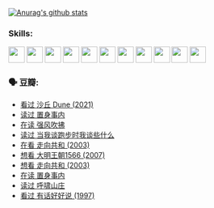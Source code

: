 
[![Anurag's github stats](https://github-readme-stats.vercel.app/api?username=w940853815)](https://github.com/anuraghazra/github-readme-stats)

### Skills:

<code><img height="32" src="https://cdn.jsdelivr.net/npm/simple-icons@v5/icons/python.svg"></code>
<code><img height="32" src="https://cdn.jsdelivr.net/npm/simple-icons@v5/icons/javascript.svg"></code>
<code><img height="32" src="https://cdn.jsdelivr.net/npm/simple-icons@v5/icons/django.svg"></code>
<code><img height="32" src="https://cdn.jsdelivr.net/npm/simple-icons@v5/icons/flask.svg"></code>
<code><img height="32" src="https://cdn.jsdelivr.net/npm/simple-icons@v5/icons/vuetify.svg"></code>
<code><img height="32" src="https://cdn.jsdelivr.net/npm/simple-icons@v5/icons/git.svg"></code>
<code><img height="32" src="https://cdn.jsdelivr.net/npm/simple-icons@v5/icons/docker.svg"></code>
<code><img height="32" src="https://cdn.jsdelivr.net/npm/simple-icons@v5/icons/postgresql.svg"></code>
<code><img height="32" src="https://cdn.jsdelivr.net/npm/simple-icons@v5/icons/elasticsearch.svg"></code>
<code><img height="32" src="https://cdn.jsdelivr.net/npm/simple-icons@v5/icons/macos.svg"></code>
<code><img height="32" src="https://cdn.jsdelivr.net/npm/simple-icons@v5/icons/linux.svg"></code>

### 🗣 豆瓣:

<!-- DOUBAN-ACTIVITIES:START -->
- [看过 沙丘 Dune‎ (2021)](https://www.douban.com/people/136069238/status/3726869471/?_i=42789003)
- [读过 置身事内](https://www.douban.com/people/136069238/status/3726223867/?_i=42789003)
- [在读 强风吹拂](https://www.douban.com/people/136069238/status/3725395475/?_i=42789003)
- [读过 当我谈跑步时我谈些什么](https://www.douban.com/people/136069238/status/3715422296/?_i=42789003)
- [在看 走向共和‎ (2003)](https://www.douban.com/people/136069238/status/3711470443/?_i=42789003)
- [想看 大明王朝1566‎ (2007)](https://www.douban.com/people/136069238/status/3710980213/?_i=42789003)
- [想看 走向共和‎ (2003)](https://www.douban.com/people/136069238/status/3710980002/?_i=42789003)
- [在读 置身事内](https://www.douban.com/people/136069238/status/3710472151/?_i=42789003)
- [读过 呼啸山庄](https://www.douban.com/people/136069238/status/3710470617/?_i=42789003)
- [看过 有话好好说‎ (1997)](https://www.douban.com/people/136069238/status/3709833172/?_i=42789003)
<!-- DOUBAN-ACTIVITIES:END -->
<!--
**w940853815/w940853815** is a ✨ _special_ ✨ repository because its `README.md` (this file) appears on your GitHub profile.

Here are some ideas to get you started:

- 🔭 I’m currently working on ...
- 🌱 I’m currently learning ...
- 👯 I’m looking to collaborate on ...
- 🤔 I’m looking for help with ...
- 💬 Ask me about ...
- 📫 How to reach me: ...
- 😄 Pronouns: ...
- ⚡ Fun fact: ...
-->
